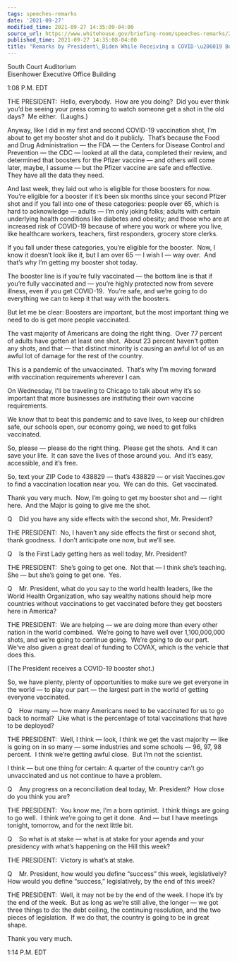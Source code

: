 ```yaml
---
tags: speeches-remarks
date: '2021-09-27'
modified_time: 2021-09-27 14:35:09-04:00
source_url: https://www.whitehouse.gov/briefing-room/speeches-remarks/2021/09/27/remarks-by-president-biden-while-receiving-a-covid-19-booster-shot/
published_time: 2021-09-27 14:35:08-04:00
title: "Remarks by President\_Biden While Receiving a COVID-\u206019 Booster\_Shot"
---
```

 
South Court Auditorium  
Eisenhower Executive Office Building

1:08 P.M. EDT

THE PRESIDENT:  Hello, everybody.  How are you doing?  Did you ever
think you’d be seeing your press coming to watch someone get a shot in
the old days?  Me either.  (Laughs.) 

Anyway, like I did in my first and second COVID-19 vaccination shot, I’m
about to get my booster shot and do it publicly.  That’s because the
Food and Drug Administration — the FDA — the Centers for Disease Control
and Prevention — the CDC — looked at all the data, completed their
review, and determined that boosters for the Pfizer vaccine — and others
will come later, maybe, I assume — but the Pfizer vaccine are safe and
effective.  They have all the data they need. 

And last week, they laid out who is eligible for those boosters for
now.  You’re eligible for a booster if it’s been six months since your
second Pfizer shot and if you fall into one of these categories: people
over 65, which is hard to acknowledge — adults — I’m only joking folks;
adults with certain underlying health conditions like diabetes and
obesity; and those who are at increased risk of COVID-19 because of
where you work or where you live, like healthcare workers, teachers,
first responders, grocery store clerks. 

If you fall under these categories, you’re eligible for the booster. 
Now, I know it doesn’t look like it, but I am over 65 — I wish I — way
over.  And that’s why I’m getting my booster shot today. 

The booster line is if you’re fully vaccinated — the bottom line is that
if you’re fully vaccinated and — you’re highly protected now from severe
illness, even if you get COVID-19.  You’re safe, and we’re going to do
everything we can to keep it that way with the boosters.

But let me be clear: Boosters are important, but the most important
thing we need to do is get more people vaccinated. 

The vast majority of Americans are doing the right thing.  Over 77
percent of adults have gotten at least one shot.  About 23 percent
haven’t gotten any shots, and that — that distinct minority is causing
an awful lot of us an awful lot of damage for the rest of the country.

This is a pandemic of the unvaccinated.  That’s why I’m moving forward
with vaccination requirements wherever I can.  

On Wednesday, I’ll be traveling to Chicago to talk about why it’s so
important that more businesses are instituting their own vaccine
requirements. 

We know that to beat this pandemic and to save lives, to keep our
children safe, our schools open, our economy going, we need to get folks
vaccinated. 

So, please — please do the right thing.  Please get the shots.  And it
can save your life.  It can save the lives of those around you.  And
it’s easy, accessible, and it’s free.

So, text your ZIP Code to 438829 — that’s 438829 — or visit Vaccines.gov
to find a vaccination location near you.  We can do this.  Get
vaccinated. 

Thank you very much.  Now, I’m going to get my booster shot and — right
here.  And the Major is going to give me the shot.

Q    Did you have any side effects with the second shot, Mr. President?

THE PRESIDENT:  No, I haven’t any side effects the first or second shot,
thank goodness.  I don’t anticipate one now, but we’ll see.

Q    Is the First Lady getting hers as well today, Mr. President?

THE PRESIDENT:  She’s going to get one.  Not that — I think she’s
teaching.  She — but she’s going to get one.  Yes.

Q    Mr. President, what do you say to the world health leaders, like
the World Health Organization, who say wealthy nations should help more
countries without vaccinations to get vaccinated before they get
boosters here in America?

THE PRESIDENT:  We are helping — we are doing more than every other
nation in the world combined.  We’re going to have well over
1,100,000,000 shots, and we’re going to continue going.  We’re going to
do our part.  We’ve also given a great deal of funding to COVAX, which
is the vehicle that does this.

(The President receives a COVID-19 booster shot.)

So, we have plenty, plenty of opportunities to make sure we get everyone
in the world — to play our part — the largest part in the world of
getting everyone vaccinated.

Q    How many — how many Americans need to be vaccinated for us to go
back to normal?  Like what is the percentage of total vaccinations that
have to be deployed?

THE PRESIDENT:  Well, I think — look, I think we get the vast majority —
like is going on in so many — some industries and some schools — 96, 97,
98 percent.  I think we’re getting awful close.  But I’m not the
scientist. 

I think — but one thing for certain: A quarter of the country can’t go
unvaccinated and us not continue to have a problem.

Q    Any progress on a reconciliation deal today, Mr. President?  How
close do you think you are?

THE PRESIDENT:  You know me, I’m a born optimist.  I think things are
going to go well.  I think we’re going to get it done.  And — but I have
meetings tonight, tomorrow, and for the next little bit. 

Q    So what is at stake — what is at stake for your agenda and your
presidency with what’s happening on the Hill this week? 

THE PRESIDENT:  Victory is what’s at stake. 

Q    Mr. President, how would you define “success” this week,
legislatively?  How would you define “success,” legislatively, by the
end of this week?

THE PRESIDENT:  Well, it may not be by the end of the week. I hope it’s
by the end of the week.  But as long as we’re still alive, the longer —
we got three things to do: the debt ceiling, the continuing resolution,
and the two pieces of legislation.  If we do that, the country is going
to be in great shape.

Thank you very much. 

1:14 P.M. EDT
